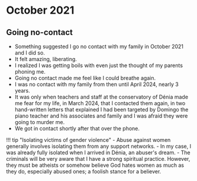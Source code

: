 # October 2021

## Going no-contact

- Something suggested I go no contact with my family in October 2021 and I did so. 
- It felt amazing, liberating.
- I realized I was getting boils with even just the thought of my parents phoning me.
- Going no contact made me feel like I could breathe again.
- I was no contact with my family from then until April 2024, nearly 3 years.
- It was only when teachers and staff at the conservatory of Dénia made me fear for my life, in March 2024, that I contacted them again, in two hand-written letters that explained I had been targeted by Domingo the piano teacher and his associates and family and I was afraid they were going to murder me.
- We got in contact shortly after that over the phone.

!!! tip "Isolating victims of gender violence"
    - Abuse against women generally involves isolating them from any support networks.
    - In my case, I was already fully isolated when I arrived in Dénia, an abuser's dream.
    - The criminals will be very aware that I have a strong spiritual practice. However, they must be atheists or somehow believe God hates women as much as they do, especially abused ones; a foolish stance for a believer.
